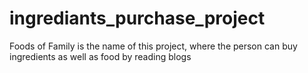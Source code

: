 # ingrediants_purchase_project
Foods of Family is the name of this project, where the person can buy ingredients as well as food by reading blogs 
